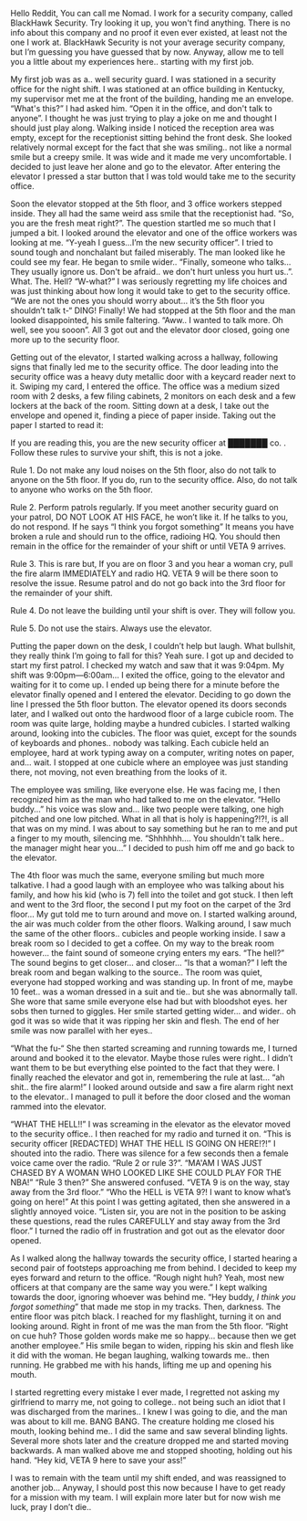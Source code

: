  

   Hello Reddit, You can call me Nomad. I work for a security company, called BlackHawk Security. Try looking it up, you won't find anything. There is no info about this company and no proof it even ever existed, at least not the one I work at. BlackHawk Security is not your average security company, but I’m guessing you have guessed that by now. Anyway, allow me to tell you a little about my experiences here.. starting with my first job.

   My first job was as a.. well security guard. I was stationed in a security office for the night shift. I was stationed at an office building in Kentucky, my supervisor met me at the front of the building, handing me an envelope. “What's this?” I had asked him. “Open it in the office, and don't talk to anyone”. I thought he was just trying to play a joke on me and thought I should just play along. Walking inside I noticed the reception area was empty, except for the receptionist sitting behind the front desk. She looked relatively normal except for the fact that she was smiling.. not like a normal smile but a creepy smile. It was wide and it made me very uncomfortable. I decided to just leave her alone and go to the elevator. After entering the elevator I pressed a star button that I was told would take me to the security office.

  Soon the elevator stopped at the 5th floor, and 3 office workers stepped inside. They all had the same weird ass smile that the receptionist had. “So, you are the fresh meat right?”. The question startled me so much that I jumped a bit. I looked around the elevator and one of the office workers was looking at me. “Y-yeah I guess…I’m the new security officer”. I tried to sound tough and nonchalant but failed miserably. The man looked like he could see my fear. He began to smile wider.. “Finally, someone who talks… They usually ignore us. Don't be afraid.. we don't hurt unless you hurt us..”. What. The. Hell? “W-what?” I was seriously regretting my life choices and was just thinking about how long it would take to get to the security office. “We are not the ones you should worry about… it’s the 5th floor you shouldn’t talk t-“ DING! Finally! We had stopped at the 5th floor and the man looked disappointed, his smile faltering. “Aww.. I wanted to talk more. Oh well, see you sooon”. All 3 got out and the elevator door closed, going one more up to the security floor.

  Getting out of the elevator, I started walking across a hallway, following signs that finally led me to the security office. The door leading into the security office was a heavy duty metallic door with a keycard reader next to it. Swiping my card, I entered the office. The office was a medium sized room with 2 desks, a few filing cabinets, 2 monitors on each desk and a few lockers at the back of the room. Sitting down at a desk, I take out the envelope and opened it, finding a piece of paper inside. Taking out the paper I started to read it:

  If you are reading this, you are the new security officer at ███████ co. . Follow these rules to survive your shift, this is not a joke.

Rule 1. Do not make any loud noises on the 5th floor, also do not talk to anyone on the 5th floor. If you do, run to the security office. Also, do not talk to anyone who works on the 5th floor.

Rule 2. Perform patrols regularly. If you meet another security guard on your patrol, DO NOT LOOK AT HIS FACE, he won’t like it. If he talks to you, do not respond. If he says “I think you forgot something” It means you have broken a rule and should run to the office, radioing HQ. You should then remain in the office for the remainder of your shift or until VETA 9 arrives. 

Rule 3. This is rare but, If you are on floor 3 and you hear a woman cry, pull the fire alarm IMMEDIATELY and radio HQ. VETA 9 will be there soon to resolve the issue. Resume patrol and do not go back into the 3rd floor for the remainder of your shift.

Rule 4. Do not leave the building until your shift is over. They will follow you. 

Rule 5. Do not use the stairs. Always use the elevator.

 Putting the paper down on the desk, I couldn’t help but laugh. What bullshit, they really think I’m going to fall for this? Yeah sure. I got up and decided to start my first patrol. I checked my watch and saw that it was 9:04pm. My shift was 9:00pm—6:00am… I exited the office, going to the elevator and waiting for it to come up. I ended up being there for a minute before the elevator finally opened and I entered the elevator. Deciding to go down the line I pressed the 5th floor button. The elevator opened its doors seconds later, and I walked out onto the hardwood floor of a large cubicle room. The room was quite large, holding maybe a hundred cubicles. I started walking around, looking into the cubicles. The floor was quiet, except for the sounds of keyboards and phones.. nobody was talking. Each cubicle held an employee, hard at work typing away on a computer, writing notes on paper, and… wait. I stopped at one cubicle where an employee was just standing there, not moving, not even breathing from the looks of it. 

  The employee was smiling, like everyone else. He was facing me, I then recognized him as the man who had talked to me on the elevator. “Hello buddy…” his voice was slow and… like two people were talking, one high pitched and one low pitched. What in all that is holy is happening?!?!, is all that was on my mind. I was about to say something but he ran to me and put a finger to my mouth, silencing me. “Shhhhhh…. You shouldn't talk here.. the manager might hear you…” I decided to push him off me and go back to the elevator. 

  The 4th floor was much the same, everyone smiling but much more talkative. I had a good laugh with an employee who was talking about his family, and how his kid (who is 7) fell into the toilet and got stuck. I then left and went to the 3rd floor, the second I put my foot on the carpet of the 3rd floor… My gut told me to turn around and move on. I started walking around, the air was much colder from the other floors. Walking around, I saw much the same of the other floors.. cubicles and people working inside. I saw a break room so I decided to get a coffee. On my way to the break room however… the faint sound of someone crying enters my ears. “The hell?” The sound begins to get closer… and closer… “Is that a woman?” I left the break room and began walking to the source.. The room was quiet, everyone had stopped working and was standing up. In front of me, maybe 10 feet.. was a woman dressed in a suit and tie.. but she was abnormally tall. She wore that same smile everyone else had but with bloodshot eyes. her sobs then turned to giggles. Her smile started getting wider… and wider.. oh god it was so wide that it was ripping her skin and flesh. The end of her smile was now parallel with her eyes.. 

  “What the fu-“ She then started screaming and running towards me, I turned around and booked it to the elevator. Maybe those rules were right.. I didn’t want them to be but everything else pointed to the fact that they were. I finally reached the elevator and got in, remembering the rule at last… “ah shit.. the fire alarm!” I looked around outside and saw a fire alarm right next to the elevator.. I managed to pull it before the door closed and the woman rammed into the elevator. 

  “WHAT THE HELL!!” I was screaming in the elevator as the elevator moved to the security office.. I then reached for my radio and turned it on. “This is security officer \[REDACTED\] WHAT THE HELL IS GOING ON HERE!?!” I shouted into the radio. There was silence for a few seconds then a female voice came over the radio. “Rule 2 or rule 3?”. “MA'AM I WAS JUST CHASED BY A WOMAN WHO LOOKED LIKE SHE COULD PLAY FOR THE NBA!” “Rule 3 then?” She answered confused. “VETA 9 is on the way, stay away from the 3rd floor.” “Who the HELL is VETA 9?! I want to know what’s going on here!” At this point I was getting agitated, then she answered in a slightly annoyed voice. “Listen sir, you are not in the position to be asking these questions, read the rules CAREFULLY and stay away from the 3rd floor.” I turned the radio off in frustration and got out as the elevator door opened. 

   As I walked along the hallway towards the security office, I started hearing a second pair of footsteps approaching me from behind. I decided to keep my eyes forward and return to the office. “Rough night huh? Yeah, most new officers at that company are the same way you were.” I kept walking towards the door, ignoring whoever was behind me. “Hey buddy, *I think you forgot something*” that made me stop in my tracks. Then, darkness. The entire floor was pitch black. I reached for my flashlight, turning it on and looking around. Right in front of me was the man from the 5th floor. “Right on cue huh? Those golden words make me so happy… because then we get another employee.” His smile began to widen, ripping his skin and flesh like it did with the woman. He began laughing, walking towards me.. then running. He grabbed me with his hands, lifting me up and opening his mouth.

  I started regretting every mistake I ever made, I regretted not asking my girlfriend to marry me, not going to college.. not being such an idiot that I was discharged from the marines.. I knew I was going to die, and the man was about to kill me. BANG BANG. The creature holding me closed his mouth, looking behind me.. I did the same and saw several blinding lights. Several more shots later and the creature dropped me and started moving backwards. A man walked above me and stopped shooting, holding out his hand. “Hey kid, VETA 9 here to save your ass!”

  I was to remain with the team until my shift ended, and was reassigned to another job… Anyway, I should post this now because I have to get ready for a mission with my team. I will explain more later but for now wish me luck, pray I don’t die..